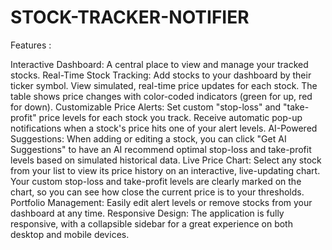 # STOCK-TRACKER-NOTIFIER
Features :

Interactive Dashboard: A central place to view and manage your tracked stocks.
Real-Time Stock Tracking:
Add stocks to your dashboard by their ticker symbol.
View simulated, real-time price updates for each stock.
The table shows price changes with color-coded indicators (green for up, red for down).
Customizable Price Alerts:
Set custom "stop-loss" and "take-profit" price levels for each stock you track.
Receive automatic pop-up notifications when a stock's price hits one of your alert levels.
AI-Powered Suggestions:
When adding or editing a stock, you can click "Get AI Suggestions" to have an AI recommend optimal stop-loss and take-profit levels based on simulated historical data.
Live Price Chart:
Select any stock from your list to view its price history on an interactive, live-updating chart.
Your custom stop-loss and take-profit levels are clearly marked on the chart, so you can see how close the current price is to your thresholds.
Portfolio Management: Easily edit alert levels or remove stocks from your dashboard at any time.
Responsive Design: The application is fully responsive, with a collapsible sidebar for a great experience on both desktop and mobile devices.
